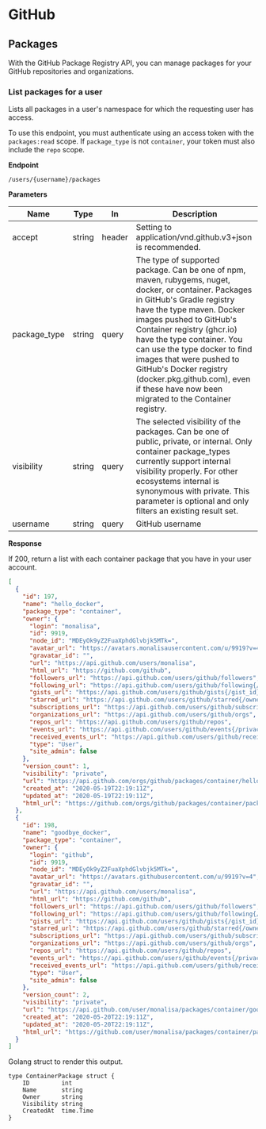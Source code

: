 # GitHub

## Packages

With the GitHub Package Registry API, you can manage packages for your GitHub repositories and organizations.

### List packages for a user

Lists all packages in a user's namespace for which the requesting user has access.

To use this endpoint, you must authenticate using an access token with the `packages:read` scope. If `package_type` is not `container`, your token must also include the `repo` scope.

**Endpoint**

```
/users/{username}/packages
```

**Parameters**

| Name | Type | In | Description |
|---|---|---|---|
| accept | string | header | Setting to application/vnd.github.v3+json is recommended. |
| package_type | string | query | The type of supported package. Can be one of npm, maven, rubygems, nuget, docker, or container. Packages in GitHub's Gradle registry have the type maven. Docker images pushed to GitHub's Container registry (ghcr.io) have the type container. You can use the type docker to find images that were pushed to GitHub's Docker registry (docker.pkg.github.com), even if these have now been migrated to the Container registry. |
| visibility | string | query | The selected visibility of the packages. Can be one of public, private, or internal. Only container package_types currently support internal visibility properly. For other ecosystems internal is synonymous with private. This parameter is optional and only filters an existing result set. |
| username | string | query | GitHub username |

**Response**

If 200, return a list with each container package that you have in your user account.

```json
[
  {
    "id": 197,
    "name": "hello_docker",
    "package_type": "container",
    "owner": {
      "login": "monalisa",
      "id": 9919,
      "node_id": "MDEyOk9yZ2FuaXphdGlvbjk5MTk=",
      "avatar_url": "https://avatars.monalisausercontent.com/u/9919?v=4",
      "gravatar_id": "",
      "url": "https://api.github.com/users/monalisa",
      "html_url": "https://github.com/github",
      "followers_url": "https://api.github.com/users/github/followers",
      "following_url": "https://api.github.com/users/github/following{/other_user}",
      "gists_url": "https://api.github.com/users/github/gists{/gist_id}",
      "starred_url": "https://api.github.com/users/github/starred{/owner}{/repo}",
      "subscriptions_url": "https://api.github.com/users/github/subscriptions",
      "organizations_url": "https://api.github.com/users/github/orgs",
      "repos_url": "https://api.github.com/users/github/repos",
      "events_url": "https://api.github.com/users/github/events{/privacy}",
      "received_events_url": "https://api.github.com/users/github/received_events",
      "type": "User",
      "site_admin": false
    },
    "version_count": 1,
    "visibility": "private",
    "url": "https://api.github.com/orgs/github/packages/container/hello_docker",
    "created_at": "2020-05-19T22:19:11Z",
    "updated_at": "2020-05-19T22:19:11Z",
    "html_url": "https://github.com/orgs/github/packages/container/package/hello_docker"
  },
  {
    "id": 198,
    "name": "goodbye_docker",
    "package_type": "container",
    "owner": {
      "login": "github",
      "id": 9919,
      "node_id": "MDEyOk9yZ2FuaXphdGlvbjk5MTk=",
      "avatar_url": "https://avatars.githubusercontent.com/u/9919?v=4",
      "gravatar_id": "",
      "url": "https://api.github.com/users/monalisa",
      "html_url": "https://github.com/github",
      "followers_url": "https://api.github.com/users/github/followers",
      "following_url": "https://api.github.com/users/github/following{/other_user}",
      "gists_url": "https://api.github.com/users/github/gists{/gist_id}",
      "starred_url": "https://api.github.com/users/github/starred{/owner}{/repo}",
      "subscriptions_url": "https://api.github.com/users/github/subscriptions",
      "organizations_url": "https://api.github.com/users/github/orgs",
      "repos_url": "https://api.github.com/users/github/repos",
      "events_url": "https://api.github.com/users/github/events{/privacy}",
      "received_events_url": "https://api.github.com/users/github/received_events",
      "type": "User",
      "site_admin": false
    },
    "version_count": 2,
    "visibility": "private",
    "url": "https://api.github.com/user/monalisa/packages/container/goodbye_docker",
    "created_at": "2020-05-20T22:19:11Z",
    "updated_at": "2020-05-20T22:19:11Z",
    "html_url": "https://github.com/user/monalisa/packages/container/package/goodbye_docker"
  }
]
```

Golang struct to render this output.

```Golang
type ContainerPackage struct {
	ID         int
	Name       string
	Owner      string
	Visibility string
	CreatedAt  time.Time
}
```
